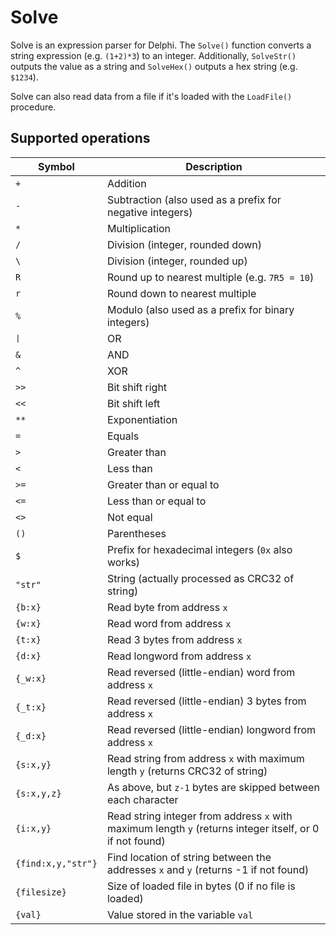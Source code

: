 # Solve

Solve is an expression parser for Delphi. The ```Solve()``` function converts a string expression (e.g. ```(1+2)*3```) to an integer. Additionally, ```SolveStr()``` outputs the value as a string and ```SolveHex()``` outputs a hex string (e.g. ```$1234```).

Solve can also read data from a file if it's loaded with the ```LoadFile()``` procedure.

## Supported operations

Symbol | Description
--- | ---
```+``` | Addition
```-``` | Subtraction (also used as a prefix for negative integers)
```*``` | Multiplication
```/``` | Division (integer, rounded down)
```\``` | Division (integer, rounded up)
```R``` | Round up to nearest multiple (e.g. ```7R5 = 10```)
```r``` | Round down to nearest multiple
```%``` | Modulo (also used as a prefix for binary integers)
<tt>&vert;</tt> | OR
```&``` | AND
```^``` | XOR
```>>``` | Bit shift right
```<<``` | Bit shift left
```**``` | Exponentiation
```=``` | Equals
```>``` | Greater than
```<``` | Less than
```>=``` | Greater than or equal to
```<=``` | Less than or equal to
```<>``` | Not equal
```()``` | Parentheses
```$``` | Prefix for hexadecimal integers (```0x``` also works)
```"str"``` | String (actually processed as CRC32 of string)
```{b:x}``` | Read byte from address ```x```
```{w:x}``` | Read word from address ```x```
```{t:x}``` | Read 3 bytes from address ```x```
```{d:x}``` | Read longword from address ```x```
```{_w:x}``` | Read reversed (little-endian) word from address ```x```
```{_t:x}``` | Read reversed (little-endian) 3 bytes from address ```x```
```{_d:x}``` | Read reversed (little-endian) longword from address ```x```
```{s:x,y}``` | Read string from address ```x``` with maximum length ```y``` (returns CRC32 of string)
```{s:x,y,z}``` | As above, but ```z-1``` bytes are skipped between each character
```{i:x,y}``` | Read string integer from address ```x``` with maximum length ```y``` (returns integer itself, or 0 if not found)
```{find:x,y,"str"}``` | Find location of string between the addresses ```x``` and ```y``` (returns -1 if not found)
```{filesize}``` | Size of loaded file in bytes (0 if no file is loaded)
```{val}``` | Value stored in the variable ```val```
